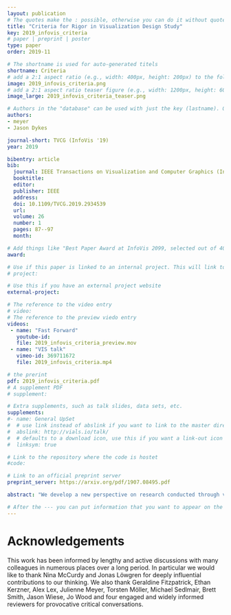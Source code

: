 ```yaml
---
layout: publication
# The quotes make the : possible, otherwise you can do it without quotes
title: "Criteria for Rigor in Visualization Design Study"
key: 2019_infovis_criteria
# paper | preprint | poster
type: paper
order: 2019-11

# The shortname is used for auto-generated titels
shortname: Criteria
# add a 2:1 aspect ratio (e.g., width: 400px, height: 200px) to the folder /assets/images/papers/
image: 2019_infovis_criteria.png
# add a 2:1 aspect ratio teaser figure (e.g., width: 1200px, height: 600px) to the folder /assets/images/papers/
image_large: 2019_infovis_criteria_teaser.png

# Authors in the "database" can be used with just the key (lastname). Others can be written properly.
authors:
- meyer
- Jason Dykes

journal-short: TVCG (InfoVis '19)
year: 2019

bibentry: article
bib:
  journal: IEEE Transactions on Visualization and Computer Graphics (InfoVis '19)
  booktitle:
  editor:
  publisher: IEEE
  address:
  doi: 10.1109/TVCG.2019.2934539
  url: 
  volume: 26
  number: 1 
  pages: 87--97
  month:

# Add things like "Best Paper Award at InfoVis 2099, selected out of 4000 submissions"
award:

# Use if this paper is linked to an internal project. This will link to the project site
# project:

# Use this if you have an external project website
external-project: 

# The reference to the video entry
# video: 
# The reference to the preview viedo entry
videos:  
 - name: "Fast Forward" 
   youtube-id: 
   file: 2019_infovis_criteria_preview.mov
 - name: "VIS talk" 
   vimeo-id: 369711672
   file: 2019_infovis_criteria.mp4

# the prerint
pdf: 2019_infovis_criteria.pdf
# A supplement PDF
# supplement: 

# Extra supplements, such as talk slides, data sets, etc.
supplements:
#- name: General UpSet
#  # use link instead of abslink if you want to link to the master directory
#  abslink: http://vials.io/talk/
#  # defaults to a download icon, use this if you want a link-out icon
#  linksym: true

# Link to the repository where the code is hostet
#code: 

# Link to an official preprint server
preprint_server: https://arxiv.org/pdf/1907.08495.pdf

abstract: "We develop a new perspective on research conducted through visualization design study that emphasizes design as a method of inquiry and the broad range of knowledge-contributions achieved through it as multiple, subjective, and socially constructed. From this interpretivist position we explore the nature of visualization design study and develop six criteria for rigor. We propose that rigor is established and judged according to the extent to which visualization design study research and its reporting are INFORMED, REFLEXIVE, ABUNDANT, PLAUSIBLE, RESONANT, and TRANSPARENT. This perspective and the criteria were constructed through a four-year engagement with the discourse around rigor and the nature of knowledge in social science, information systems, and design. We suggest methods from cognate disciplines that can support visualization researchers in meeting these criteria during the planning, execution, and reporting of design study. Through a series of deliberately provocative questions, we explore implications of this new perspective for design study research in visualization, concluding that as a discipline, visualization is not yet well positioned to embrace, nurture, and fully benefit from a rigorous, interpretivist approach to design study. The perspective and criteria we present are intended to stimulate dialogue and debate around the nature of visualization design study and the broader underpinnings of the discipline."

# After the --- you can put information that you want to appear on the website using markdown formatting or HTML. A good example are acknowledgements, extra references, an erratum, etc.
---
```



# Acknowledgements

This work has been informed by lengthy and active discussions with many colleagues in numerous places over a long period. In particular we would like to thank Nina McCurdy and Jonas Löwgren for deeply influential contributions to our thinking. We also thank Geraldine Fitzpatrick, Ethan Kerzner, Alex Lex, Julienne Meyer, Torsten Möller, Michael Sedlmair, Brett Smith, Jason Wiese, Jo Wood and four engaged and widely informed reviewers for provocative critical conversations.
